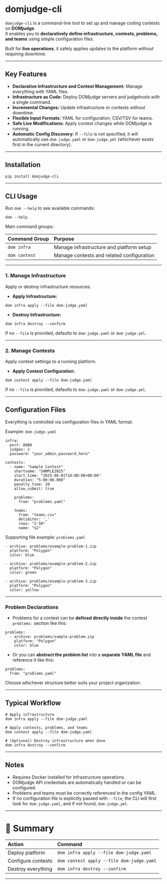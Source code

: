 # domjudge-cli

`domjudge-cli` is a command-line tool to set up and manage coding contests on **DOMjudge**.  
It enables you to **declaratively define infrastructure, contests, problems, and teams** using simple configuration files.

Built for **live operations**, it safely applies updates to the platform without requiring downtime.

---

## Key Features

- **Declarative Infrastructure and Contest Management:** Manage everything with YAML files.
- **Infrastructure as Code:** Deploy DOMjudge servers and judgehosts with a single command.
- **Incremental Changes:** Update infrastructure or contests without downtime.
- **Flexible Input Formats:** YAML for configuration; CSV/TSV for teams.
- **Safe Live Modifications:** Apply contest changes while DOMjudge is running.
- **Automatic Config Discovery:** If `--file` is not specified, it will automatically use `dom-judge.yaml` or `dom-judge.yml` (whichever exists first in the current directory).

---

## Installation

```
pip install domjudge-cli
```

---

## CLI Usage

Run `dom --help` to see available commands:

```
dom --help
```

Main command groups:

| Command Group | Purpose |
|:--------------|:--------|
| `dom infra` | Manage infrastructure and platform setup |
| `dom contest` | Manage contests and related configuration |

---

### 1. Manage Infrastructure

Apply or destroy infrastructure resources.

- **Apply Infrastructure:**

```
dom infra apply --file dom-judge.yaml
```

- **Destroy Infrastructure:**

```
dom infra destroy --confirm
```

If no `--file` is provided, defaults to `dom-judge.yaml` or `dom-judge.yml`.

---

### 2. Manage Contests

Apply contest settings to a running platform.

- **Apply Contest Configuration:**

```
dom contest apply --file dom-judge.yaml
```

If no `--file` is provided, defaults to `dom-judge.yaml` or `dom-judge.yml`.

---

## Configuration Files

Everything is controlled via configuration files in YAML format.

Example: `dom-judge.yaml`

```
infra:
  port: 8080
  judges: 2
  password: "your_admin_password_here"

contests:
  - name: "Sample Contest"
    shortname: "SAMPLE2025"
    start_time: "2025-06-01T10:00:00+00:00"
    duration: "5:00:00.000"
    penalty_time: 20
    allow_submit: true

    problems:
      from: "problems.yaml"

    teams:
      from: "teams.csv"
      delimiter: ','
      rows: "2-50"
      name: "$2"
```

Supporting file example: `problems.yaml`

```
- archive: problems/example-problem-1.zip
  platform: "Polygon"
  color: blue

- archive: problems/example-problem-2.zip
  platform: "Polygon"
  color: green

- archive: problems/example-problem-3.zip
  platform: "Polygon"
  color: yellow
```

---

### Problem Declarations

- Problems for a contest can be **defined directly inside** the contest `problems:` section like this:

```
problems:
  - archive: problems/sample-problem.zip
    platform: "Polygon"
    color: blue
```

- Or you can **abstract the problem list** into a **separate YAML file** and reference it like this:

```
problems:
  from: "problems.yaml"
```

Choose whichever structure better suits your project organization.

---

## Typical Workflow

```
# Apply infrastructure
dom infra apply --file dom-judge.yaml

# Apply contests, problems, and teams
dom contest apply --file dom-judge.yaml

# (Optional) Destroy infrastructure when done
dom infra destroy --confirm
```

---

## Notes

- Requires Docker installed for infrastructure operations.
- DOMjudge API credentials are automatically handled or can be configured.
- Problems and teams must be correctly referenced in the config YAML.
- If no configuration file is explicitly passed with `--file`, the CLI will first look for `dom-judge.yaml`, and if not found, `dom-judge.yml`.

---

# 🎯 Summary

| Action | Command |
|:------|:---------|
| Deploy platform | ```dom infra apply --file dom-judge.yaml``` |
| Configure contests | ```dom contest apply --file dom-judge.yaml``` |
| Destroy everything | ```dom infra destroy --confirm``` |

---
